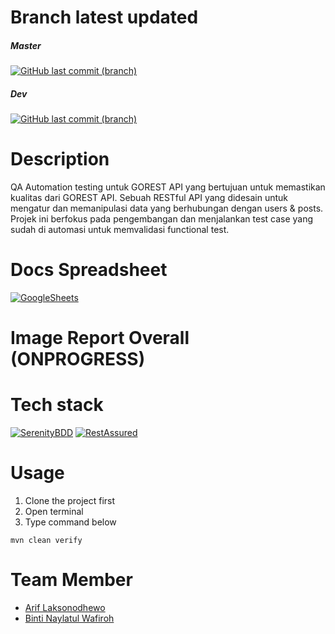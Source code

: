 # Branch latest updated

##### Master
[![GitHub last commit (branch)](https://img.shields.io/github/last-commit/OOOOAAAAEEEEEE/ALTA-QE12-Team2-GOREST/master)](https://github.com/OOOOAAAAEEEEEE/ALTA-QE12-Team2-GOREST/tree/master)
##### Dev
[![GitHub last commit (branch)](https://img.shields.io/github/last-commit/OOOOAAAAEEEEEE/ALTA-QE12-Team2-GOREST/dev)](https://github.com/OOOOAAAAEEEEEE/ALTA-QE12-Team2-GOREST/tree/dev)

# Description

QA Automation testing untuk GOREST API yang bertujuan untuk memastikan kualitas dari GOREST API. Sebuah RESTful API yang didesain untuk mengatur dan memanipulasi data yang berhubungan dengan users & posts. Projek ini berfokus pada pengembangan dan menjalankan test case yang sudah di automasi untuk memvalidasi functional test.

# Docs Spreadsheet

[![GoogleSheets](https://img.shields.io/badge/Google%20Sheets-34A853?style=for-the-badge&logo=google-sheets&logoColor=white)](https://docs.google.com/spreadsheets/d/1CUu48lJMumlvQ_Cw6Erc6mbWZzSMPJEtJCSKWVn5EY4/edit#gid=478777420)

# Image Report Overall (ONPROGRESS)


# Tech stack

[![SerenityBDD](https://serenity-bdd.info/wp-content/uploads/elementor/thumbs/serenity-bdd-pac9onzlqv9ebi90cpg4zsqnp28x4trd1adftgkwbq.png)](https://serenity-bdd.github.io/) [![RestAssured](https://rest-assured.io/img/logo-transparent.png)](https://rest-assured.io/)

# Usage

1. Clone the project first
2. Open terminal
3. Type command below
```
mvn clean verify
```
# Team Member

- [Arif Laksonodhewo](https://www.linkedin.com/in/arif-laksoonodhewo-6a7b21245/)
- [Binti Naylatul Wafiroh](https://www.linkedin.com/in/nayla-lala-8702b6277)


[//]: # (These are reference links used in the body of this note and get stripped out when the markdown processor does its job. There is no need to format nicely because it shouldn't be seen. Thanks SO - http://stackoverflow.com/questions/4823468/store-comments-in-markdown-syntax)

[dill]: <https://github.com/joemccann/dillinger>
[git-repo-url]: <https://github.com/joemccann/dillinger.git>
[john gruber]: <http://daringfireball.net>
[df1]: <http://daringfireball.net/projects/markdown/>
[markdown-it]: <https://github.com/markdown-it/markdown-it>
[Ace Editor]: <http://ace.ajax.org>
[node.js]: <http://nodejs.org>
[Twitter Bootstrap]: <http://twitter.github.com/bootstrap/>
[jQuery]: <http://jquery.com>
[@tjholowaychuk]: <http://twitter.com/tjholowaychuk>
[express]: <http://expressjs.com>
[AngularJS]: <http://angularjs.org>
[Gulp]: <http://gulpjs.com>

[PlDb]: <https://github.com/joemccann/dillinger/tree/master/plugins/dropbox/README.md>
[PlGh]: <https://github.com/joemccann/dillinger/tree/master/plugins/github/README.md>
[PlGd]: <https://github.com/joemccann/dillinger/tree/master/plugins/googledrive/README.md>
[PlOd]: <https://github.com/joemccann/dillinger/tree/master/plugins/onedrive/README.md>
[PlMe]: <https://github.com/joemccann/dillinger/tree/master/plugins/medium/README.md>
[PlGa]: <https://github.com/RahulHP/dillinger/blob/master/plugins/googleanalytics/README.md>